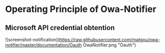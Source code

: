 # Operating Principle of Owa-Notifier

## Microsoft API credential obtention
![screenshot-notification](https://raw.githubusercontent.com/matgou/owa-notifier/master/documentation/Oauth OwaNotifier.png "Oauth")
